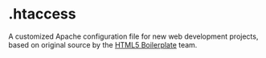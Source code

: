 # .htaccess

A customized Apache configuration file for new web development projects, based
on original source by the
[HTML5 Boilerplate](https://github.com/h5bp/html5-boilerplate) team.
